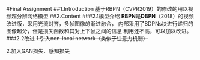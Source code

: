 #Final Assignment
##1.Introduction
基于RBPN（CVPR2019）的修改的用以视频超分辨网络模型
##2.Content
###2.1模型介绍
**RBPN**是**DBPN**（2018）的视频改进版，采用光流对齐，多帧图像的渐进融合，
内部采用了BDPNs块进行递归的图像超分，但是损失函数和其对上下帧之间的信息
利用还不高，可以加以改进。
###2.2改进
~~1.引入non-local network（类似于注意力机制）~~

2.加入GAN损失、感知损失
    
